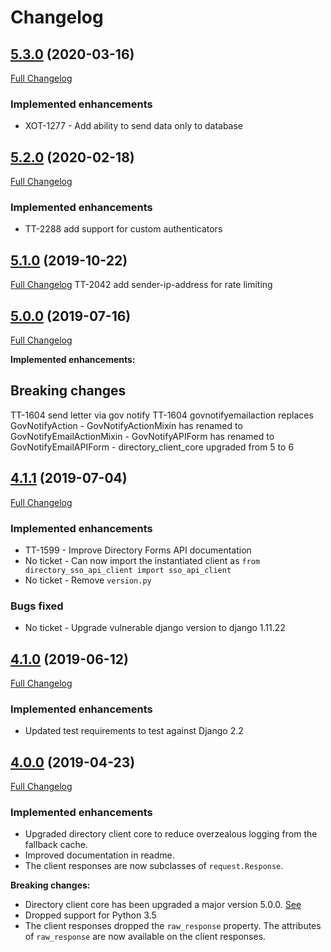 # Changelog

## [5.3.0](https://pypi.org/project/directory-forms-api-client/5.3.0/) (2020-03-16)
[Full Changelog](https://github.com/uktrade/directory-forms-api-client/pull/28/files)

### Implemented enhancements

* XOT-1277 - Add ability to send data only to database


## [5.2.0](https://pypi.org/project/directory-forms-api-client/5.2.0/) (2020-02-18)
[Full Changelog](https://github.com/uktrade/directory-forms-api-client/pull/27/files)

### Implemented enhancements

* TT-2288 add support for custom authenticators

## [5.1.0](https://pypi.org/project/directory-forms-api-client/5.1.0/) (2019-10-22)
[Full Changelog](https://github.com/uktrade/directory-forms-api-client/pull/26/files)
TT-2042 add sender-ip-address for rate limiting  

## [5.0.0](https://pypi.org/project/directory-forms-api-client/5.0.0/) (2019-07-16)
[Full Changelog](https://github.com/uktrade/directory-forms-api-client/pull/25/files)

**Implemented enhancements:**

## Breaking changes
TT-1604 send letter via gov notify
TT-1604 govnotifyemailaction replaces GovNotifyAction
    - GovNotifyActionMixin has renamed to GovNotifyEmailActionMixin
    - GovNotifyAPIForm has renamed to GovNotifyEmailAPIForm
    - directory_client_core upgraded from 5 to 6

## [4.1.1](https://pypi.org/project/directory-forms-api-client/4.1.1/) (2019-07-04)
[Full Changelog](https://github.com/uktrade/directory-forms-api-client/pull/22/files)

### Implemented enhancements
- TT-1599 - Improve Directory Forms API documentation
- No ticket - Can now import the instantiated client as `from directory_sso_api_client import sso_api_client`
- No ticket - Remove `version.py`

### Bugs fixed
- No ticket - Upgrade vulnerable django version to django 1.11.22

## [4.1.0](https://pypi.org/project/directory-forms-api-client/4.1.0/) (2019-06-12)
[Full Changelog](https://github.com/uktrade/directory-forms-api-client/pull/21/files)

### Implemented enhancements
- Updated test requirements to test against Django 2.2

## [4.0.0](https://pypi.org/project/directory-forms-api-client/4.0.0/) (2019-04-23)
[Full Changelog](https://github.com/uktrade/directory-forms-api-client/pull/20/files)

### Implemented enhancements
- Upgraded directory client core to reduce overzealous logging from the fallback cache.
- Improved documentation in readme.
- The client responses are now subclasses of `request.Response`.

**Breaking changes:**

- Directory client core has been upgraded a major version 5.0.0. [See](https://github.com/uktrade/directory-client-core/pull/16)
- Dropped support for Python 3.5
- The client responses dropped the `raw_response` property. The attributes of `raw_response` are now available on the client responses.
